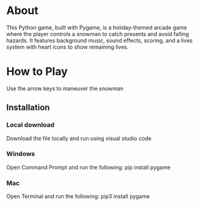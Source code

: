 # About
This Python game, built with Pygame, is a holiday-themed arcade game where the player controls a snowman to catch presents and avoid falling hazards. It features background music, sound effects, scoring, and a lives system with heart icons to show remaining lives.


# How to Play
Use the arrow keys to maneuver the snowman

## Installation

### Local download
Download the file locally and run using visual studio code

### Windows
Open Command Prompt and run the following:
pip install pygame

### Mac
Open Terminal and run the following:
pip3 install pygame





